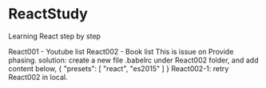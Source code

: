 # ReactStudy
Learning React step by step

React001 - Youtube list
React002 - Book list
  This is issue on Provide phasing. 
  solution: create a new file .babelrc under React002 folder, and add content below,
  {
    "presets": [
      "react",
      "es2015"
    ]
  }
React002-1: retry React002 in local.
